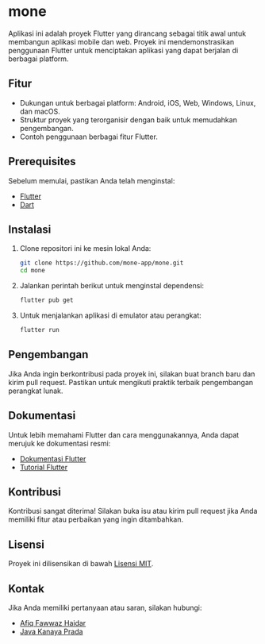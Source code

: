 # mone

Aplikasi ini adalah proyek Flutter yang dirancang sebagai titik awal untuk membangun aplikasi mobile dan web. Proyek ini mendemonstrasikan penggunaan Flutter untuk menciptakan aplikasi yang dapat berjalan di berbagai platform.

## Fitur

- Dukungan untuk berbagai platform: Android, iOS, Web, Windows, Linux, dan macOS.
- Struktur proyek yang terorganisir dengan baik untuk memudahkan pengembangan.
- Contoh penggunaan berbagai fitur Flutter.

## Prerequisites

Sebelum memulai, pastikan Anda telah menginstal:

- [Flutter](https://flutter.dev/docs/get-started/install)
- [Dart](https://dart.dev/get-dart)

## Instalasi

1. Clone repositori ini ke mesin lokal Anda:
   ```bash
   git clone https://github.com/mone-app/mone.git
   cd mone
   ```

2. Jalankan perintah berikut untuk menginstal dependensi:
   ```bash
   flutter pub get
   ```

3. Untuk menjalankan aplikasi di emulator atau perangkat:
   ```bash
   flutter run
   ```

## Pengembangan

Jika Anda ingin berkontribusi pada proyek ini, silakan buat branch baru dan kirim pull request. Pastikan untuk mengikuti praktik terbaik pengembangan perangkat lunak.

## Dokumentasi

Untuk lebih memahami Flutter dan cara menggunakannya, Anda dapat merujuk ke dokumentasi resmi:
- [Dokumentasi Flutter](https://flutter.dev/docs)
- [Tutorial Flutter](https://flutter.dev/docs/get-started/codelab)

## Kontribusi

Kontribusi sangat diterima! Silakan buka isu atau kirim pull request jika Anda memiliki fitur atau perbaikan yang ingin ditambahkan.

## Lisensi

Proyek ini dilisensikan di bawah [Lisensi MIT](LICENSE).

## Kontak

Jika Anda memiliki pertanyaan atau saran, silakan hubungi:
- [Afiq Fawwaz Haidar](mailto:your-email@example.com)
- [Java Kanaya Prada](mailto:your-email@example.com)
